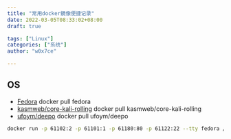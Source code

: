 ```yaml
---
title: "常用docker鏡像便捷记录"
date: 2022-03-05T08:33:02+08:00
draft: true

tags: ["Linux"]
categories: ["系统"]
author: "w0x7ce"

---
```


## OS

- [Fedora](https://hub.docker.com/_/fedora) docker pull fedora
- [kasmweb/core-kali-rolling](https://hub.docker.com/r/kasmweb/core-kali-rolling) docker pull kasmweb/core-kali-rolling
- [ufoym/deepo](https://hub.docker.com/r/ufoym/deepo) docker pull ufoym/deepo

```bash
docker run -p 61102:2 -p 61101:1 -p 61180:80 -p 61122:22 --tty fedora /bin/bash
```

